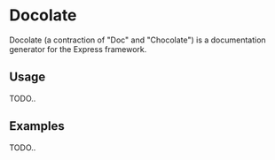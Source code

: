 # Docolate

Docolate (a contraction of "Doc" and "Chocolate") is a documentation generator for the Express framework.

## Usage

TODO..

## Examples

TODO..